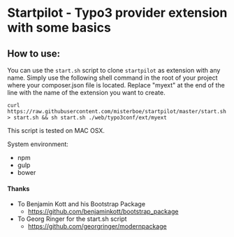 # Startpilot - Typo3 provider extension with some basics


## How to use:

You can use the `start.sh` script to clone `startpilot` as extension with any name. Simply use the following shell command in the root of your project where your composer.json file is located. Replace "myext" at the end of the line with the name of the extension you want to create. 

```
curl https://raw.githubusercontent.com/misterboe/startpilot/master/start.sh > start.sh && sh start.sh ./web/typo3conf/ext/myext
```
This script is tested on MAC OSX.

System environment:
* npm 
* gulp
* bower

#### Thanks
* To Benjamin Kott and his Bootstrap Package 
	*  https://github.com/benjaminkott/bootstrap_package
* To Georg Ringer for the start.sh script
    * https://github.com/georgringer/modernpackage
